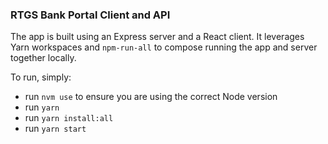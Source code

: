 ### RTGS Bank Portal Client and API

The app is built using an Express server and a React client. It leverages Yarn workspaces and `npm-run-all` to compose running the app and server together locally.

To run, simply:

- run `nvm use` to ensure you are using the correct Node version
- run `yarn`
- run `yarn install:all`
- run `yarn start`
